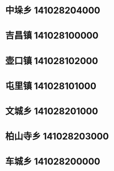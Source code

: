 # 中垛乡 141028204000
# 吉昌镇 141028100000
# 壶口镇 141028102000
# 屯里镇 141028101000
# 文城乡 141028201000
# 柏山寺乡 141028203000
# 车城乡 141028200000
